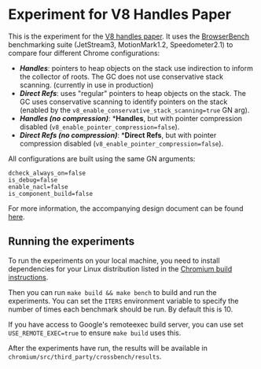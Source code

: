# Experiment for V8 Handles Paper

This is the experiment for the [V8 handles
paper](https://github.com/sfotdevteam/v8_handles_paper). It uses the
[BrowserBench](https://browserbench.org/) benchmarking suite (JetStream3,
MotionMark1.2, Speedometer2.1) to compare four different Chrome configurations: 

* ***Handles***: pointers to heap objects on the stack use indirection to
  inform the collector of roots. The GC does not use conservative stack
  scanning. (currently in use in production)
* ***Direct Refs***: uses "regular" pointers to heap objects on the stack. The
  GC uses conservative scanning to identify pointers on the stack (enabled by
  the `v8_enable_conservative_stack_scanning=true` GN arg).
* ***Handles (no compression)***: ***Handles**, but with pointer compression
  disabled (`v8_enable_pointer_compression=false`).
* ***Direct Refs (no compression)***: ***Direct Refs**, but with pointer
  compression disabled (`v8_enable_pointer_compression=false`).

All configurations are built using the same GN arguments:

```
dcheck_always_on=false
is_debug=false
enable_nacl=false
is_component_build=false
```

For more information, the accompanying design document can be found
[here](https://docs.google.com/document/d/1bOPW-Bb_aAefrgXGI8yhwEPxULePkLcNY8RaOvnbJKU/edit?tab=t.0#heading=h.wb0el8iqan2r).

## Running the experiments

To run the experiments on your local machine, you need to install dependencies
for your Linux distribution listed in the [Chromium build instructions](https://chromium.googlesource.com/chromium/src/+/main/docs/linux/build_instructions.md#notes-for-other-distros).

Then you can run `make build && make bench` to build and run the experiments.
You can set the `ITERS` environment variable to specify the number of times
each benchmark should be run. By default this is 10.

If you have access to Google's remoteexec build server, you can use set
`USE_REMOTE_EXEC=true` to ensure `make build` uses this.

After the experiments have run, the results will be available in
`chromium/src/third_party/crossbench/results`.

